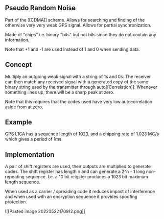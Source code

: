 ## Pseudo Random Noise
Part of the [[CDMA]] scheme.
Allows for searching and finding of the otherwise very very weak GPS signal.
Allows for partial synchronization.

Made of "chips" i.e. binary "bits" but not bits since they do not contain any information.

Note that +1 and -1 are used instead of 1 and 0 when sending data.

## Concept
Multiply an outgoing weak signal with a string of 1s and 0s. The receiver can then match any received signal with a generated copy of the same binary string used by the transmitter through auto[[Correlation]]: Whenever something lines up, there will be a sharp peak at zero.

Note that this requires that the codes used have very low autocorrelation aside from at zero.


## Example
GPS L1CA has a sequence length of 1023, and a chipping rate of 1.023 MC/s which gives a period of 1ms


## Implementation
A pair of shift registers are used, their outputs are multiplied to generate codes. The shift register has length n and can generate a 2^n - 1 long non-repeating sequence. I.e. a 10 bit reigster produces a 1023 bit maximum length sequence.

When used as a carrier / spreading code it reduces impact of interference and when used with an encryption sequence it provides spoofing protection.

![[Pasted image 20220522170912.png]]



